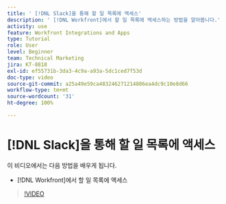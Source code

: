 ```yaml
---
title: ' [!DNL Slack]을 통해 할 일 목록에 액세스'
description: ' [!DNL Workfront]에서 할 일 목록에 액세스하는 방법을 알아봅니다.'
activity: use
feature: Workfront Integrations and Apps
type: Tutorial
role: User
level: Beginner
team: Technical Marketing
jira: KT-8818
exl-id: ef55731b-3da3-4c9a-a93a-5dc1ced7f53d
doc-type: video
source-git-commit: a25a49e59ca483246271214886ea4dc9c10e8d66
workflow-type: tm+mt
source-wordcount: '31'
ht-degree: 100%

---
```


# [!DNL Slack]을 통해 할 일 목록에 액세스

이 비디오에서는 다음 방법을 배우게 됩니다.

* [!DNL Workfront]에서 할 일 목록에 액세스

>[!VIDEO](https://video.tv.adobe.com/v/335118/?quality=12&learn=on)
